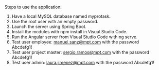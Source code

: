 Steps to use the application:
1. Have a local MySQL database named myprotask.
2. Use the root user with an empty password.
3. Launch the server using Spring Boot.
4. Install the modules with npm install in Visual Studio Code.
5. Run the Angular server from Visual Studio Code with ng serve.
6. Test user employee: manuel.sanz@mpt.com with the password Abcdefg1!
7. Test user project master: sergio.ramos@mpt.com with the password Abcdefg1!
8. Test user admin: laura.jimenez@mpt.com with the password Abcdefg1!

